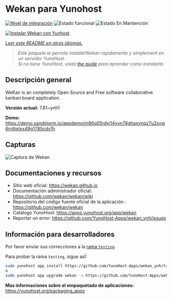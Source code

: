 <!--
Este archivo README esta generado automaticamente<https://github.com/YunoHost/apps/tree/master/tools/readme_generator>
No se debe editar a mano.
-->

# Wekan para Yunohost

[![Nivel de integración](https://apps.yunohost.org/badge/integration/wekan)](https://ci-apps.yunohost.org/ci/apps/wekan/)
![Estado funcional](https://apps.yunohost.org/badge/state/wekan)
![Estado En Mantención](https://apps.yunohost.org/badge/maintained/wekan)

[![Instalar Wekan con Yunhost](https://install-app.yunohost.org/install-with-yunohost.svg)](https://install-app.yunohost.org/?app=wekan)

*[Leer este README en otros idiomas.](./ALL_README.md)*

> *Este paquete le permite instalarWekan rapidamente y simplement en un servidor YunoHost.*  
> *Si no tiene YunoHost, visita [the guide](https://yunohost.org/install) para aprender como instalarla.*

## Descripción general

WeKan is an completely Open Source and Free software collaborative kanban board application.


**Versión actual:** 7.81~ynh1

**Demo:** <https://demo.sandstorm.io/appdemo/m86q05rdvj14yvn78ghaxynqz7u2svw6rnttptxx49g1785cdv1h>

## Capturas

![Captura de Wekan](./doc/screenshots/screenshot.jpg)

## Documentaciones y recursos

- Sitio web oficial: <https://wekan.github.io>
- Documentación administrador oficial: <https://github.com/wekan/wekan/wiki>
- Repositorio del código fuente oficial de la aplicación : <https://github.com/wekan/wekan>
- Catálogo YunoHost: <https://apps.yunohost.org/app/wekan>
- Reportar un error: <https://github.com/YunoHost-Apps/wekan_ynh/issues>

## Información para desarrolladores

Por favor enviar sus correcciones a la [rama `testing`](https://github.com/YunoHost-Apps/wekan_ynh/tree/testing).

Para probar la rama `testing`, sigue asÍ:

```bash
sudo yunohost app install https://github.com/YunoHost-Apps/wekan_ynh/tree/testing --debug
o
sudo yunohost app upgrade wekan -u https://github.com/YunoHost-Apps/wekan_ynh/tree/testing --debug
```

**Mas informaciones sobre el empaquetado de aplicaciones:** <https://yunohost.org/packaging_apps>
